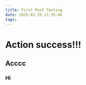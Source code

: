```yaml
---
title: First Post Testing
date: 2025-02-26 21:35:46
tags:
---
```

# Action success!!!
## Acccc
### Hi